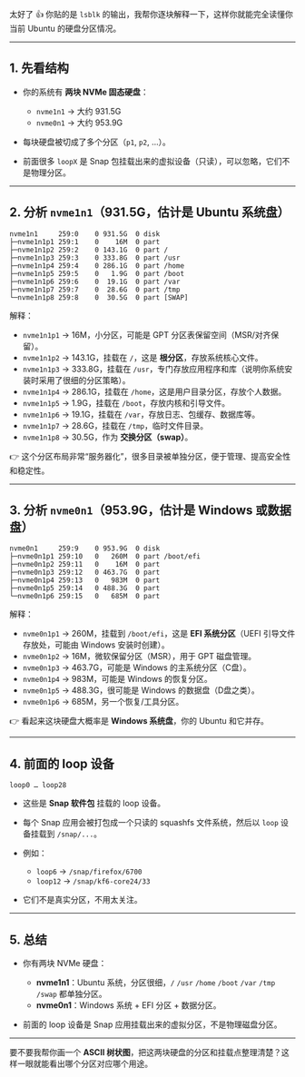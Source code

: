 太好了 👍 你贴的是 `lsblk` 的输出，我帮你逐块解释一下，这样你就能完全读懂你当前 Ubuntu 的硬盘分区情况。

---

## 1. 先看结构

* 你的系统有 **两块 NVMe 固态硬盘**：

  * `nvme1n1` → 大约 931.5G
  * `nvme0n1` → 大约 953.9G
* 每块硬盘被切成了多个分区（`p1`, `p2`, …）。
* 前面很多 `loopX` 是 Snap 包挂载出来的虚拟设备（只读），可以忽略，它们不是物理分区。

---

## 2. 分析 `nvme1n1`（931.5G，估计是 Ubuntu 系统盘）

```
nvme1n1     259:0    0 931.5G  0 disk 
├─nvme1n1p1 259:1    0    16M  0 part 
├─nvme1n1p2 259:2    0 143.1G  0 part /
├─nvme1n1p3 259:3    0 333.8G  0 part /usr
├─nvme1n1p4 259:4    0 286.1G  0 part /home
├─nvme1n1p5 259:5    0   1.9G  0 part /boot
├─nvme1n1p6 259:6    0  19.1G  0 part /var
├─nvme1n1p7 259:7    0  28.6G  0 part /tmp
└─nvme1n1p8 259:8    0  30.5G  0 part [SWAP]
```

解释：

* `nvme1n1p1` → 16M，小分区，可能是 GPT 分区表保留空间（MSR/对齐保留）。
* `nvme1n1p2` → 143.1G，挂载在 `/`，这是 **根分区**，存放系统核心文件。
* `nvme1n1p3` → 333.8G，挂载在 `/usr`，专门存放应用程序和库（说明你系统安装时采用了很细的分区策略）。
* `nvme1n1p4` → 286.1G，挂载在 `/home`，这是用户目录分区，存放个人数据。
* `nvme1n1p5` → 1.9G，挂载在 `/boot`，存放内核和引导文件。
* `nvme1n1p6` → 19.1G，挂载在 `/var`，存放日志、包缓存、数据库等。
* `nvme1n1p7` → 28.6G，挂载在 `/tmp`，临时文件目录。
* `nvme1n1p8` → 30.5G，作为 **交换分区（swap）**。

👉 这个分区布局非常“服务器化”，很多目录被单独分区，便于管理、提高安全性和稳定性。

---

## 3. 分析 `nvme0n1`（953.9G，估计是 Windows 或数据盘）

```
nvme0n1     259:9    0 953.9G  0 disk 
├─nvme0n1p1 259:10   0   260M  0 part /boot/efi
├─nvme0n1p2 259:11   0    16M  0 part 
├─nvme0n1p3 259:12   0 463.7G  0 part 
├─nvme0n1p4 259:13   0   983M  0 part 
├─nvme0n1p5 259:14   0 488.3G  0 part 
└─nvme0n1p6 259:15   0   685M  0 part
```

解释：

* `nvme0n1p1` → 260M，挂载到 `/boot/efi`，这是 **EFI 系统分区**（UEFI 引导文件存放处，可能由 Windows 安装时创建）。
* `nvme0n1p2` → 16M，微软保留分区（MSR），用于 GPT 磁盘管理。
* `nvme0n1p3` → 463.7G，可能是 Windows 的主系统分区（C盘）。
* `nvme0n1p4` → 983M，可能是 Windows 的恢复分区。
* `nvme0n1p5` → 488.3G，很可能是 Windows 的数据盘（D盘之类）。
* `nvme0n1p6` → 685M，另一个恢复/工具分区。

👉 看起来这块硬盘大概率是 **Windows 系统盘**，你的 Ubuntu 和它并存。

---

## 4. 前面的 loop 设备

```
loop0 … loop28
```

* 这些是 **Snap 软件包** 挂载的 loop 设备。
* 每个 Snap 应用会被打包成一个只读的 squashfs 文件系统，然后以 `loop` 设备挂载到 `/snap/...`。
* 例如：

  * `loop6` → `/snap/firefox/6700`
  * `loop12` → `/snap/kf6-core24/33`
* 它们不是真实分区，不用太关注。

---

## 5. 总结

* 你有两块 NVMe 硬盘：

  * **nvme1n1**：Ubuntu 系统，分区很细，`/` `/usr` `/home` `/boot` `/var` `/tmp` `/swap` 都单独分区。
  * **nvme0n1**：Windows 系统 + EFI 分区 + 数据分区。
* 前面的 loop 设备是 Snap 应用挂载出来的虚拟分区，不是物理磁盘分区。

---

要不要我帮你画一个 **ASCII 树状图**，把这两块硬盘的分区和挂载点整理清楚？这样一眼就能看出哪个分区对应哪个用途。


